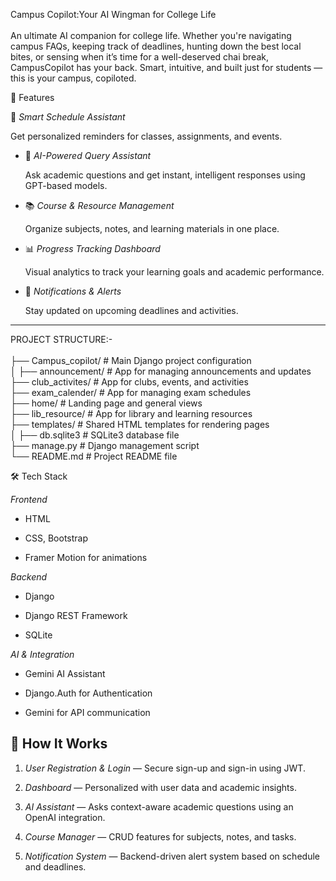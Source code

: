 Campus Copilot:Your AI Wingman for College Life <br>
<br>
An ultimate AI companion for college life. Whether you're navigating campus FAQs, keeping track of deadlines, hunting down the best local bites, or sensing when it’s time for a well-deserved chai break, CampusCopilot has your back. Smart, intuitive, and built just for students — this is your campus, copiloted.


 🚀 Features



📅 *Smart Schedule Assistant* 

  Get personalized reminders for classes, assignments, and events.



- 💬 *AI-Powered Query Assistant*

  Ask academic questions and get instant, intelligent responses using GPT-based models.



- 📚 *Course & Resource Management*  

  Organize subjects, notes, and learning materials in one place.



- 📊 *Progress Tracking Dashboard*  

  Visual analytics to track your learning goals and academic performance.



- 🔔 *Notifications & Alerts*  

  Stay updated on upcoming deadlines and activities.



---
PROJECT STRUCTURE:- <br><br>
├── Campus_copilot/          # Main Django project configuration <br>
│
├── announcement/            # App for managing announcements and updates <br>
├── club_activites/          # App for clubs, events, and activities <br>
├── exam_calender/           # App for managing exam schedules <br>
├── home/                    # Landing page and general views <br>
├── lib_resource/            # App for library and learning resources <br>
├── templates/               # Shared HTML templates for rendering pages <br>
│
├── db.sqlite3               # SQLite3 database file <br>
├── manage.py                # Django management script <br>
└── README.md                # Project README file <br>



 🛠️ Tech Stack



*Frontend*  

- HTML

- CSS, Bootstrap  

- Framer Motion for animations



*Backend*  

- Django  

- Django REST Framework  

- SQLite



*AI & Integration*  

- Gemini AI Assistant  

- Django.Auth for Authentication  

- Gemini for API communication
## 🧠 How It Works



1. *User Registration & Login* — Secure sign-up and sign-in using JWT.

2. *Dashboard* — Personalized with user data and academic insights.

3. *AI Assistant* — Asks context-aware academic questions using an OpenAI integration.

4. *Course Manager* — CRUD features for subjects, notes, and tasks.

5. *Notification System* — Backend-driven alert system based on schedule and deadlines.


